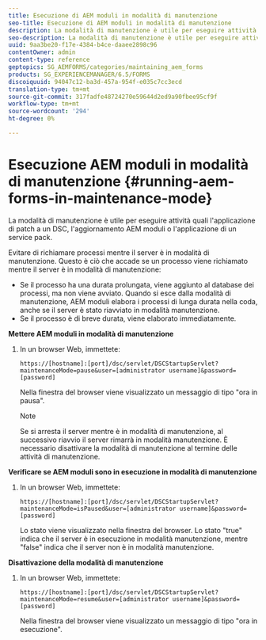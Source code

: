 ```yaml
---
title: Esecuzione di AEM moduli in modalità di manutenzione
seo-title: Esecuzione di AEM moduli in modalità di manutenzione
description: La modalità di manutenzione è utile per eseguire attività quali l'applicazione di patch a un DSC, l'aggiornamento AEM moduli o l'applicazione di un service pack. Ulteriori informazioni sull'esecuzione AEM moduli in modalità di manutenzione.
seo-description: La modalità di manutenzione è utile per eseguire attività quali l'applicazione di patch a un DSC, l'aggiornamento AEM moduli o l'applicazione di un service pack. Ulteriori informazioni sull'esecuzione AEM moduli in modalità di manutenzione.
uuid: 9aa3be20-f17e-4384-b4ce-daaee2898c96
contentOwner: admin
content-type: reference
geptopics: SG_AEMFORMS/categories/maintaining_aem_forms
products: SG_EXPERIENCEMANAGER/6.5/FORMS
discoiquuid: 94047c12-ba3d-457a-954f-e035c7cc3ecd
translation-type: tm+mt
source-git-commit: 317fadfe48724270e59644d2ed9a90fbee95cf9f
workflow-type: tm+mt
source-wordcount: '294'
ht-degree: 0%

---
```



# Esecuzione AEM moduli in modalità di manutenzione {#running-aem-forms-in-maintenance-mode}

La modalità di manutenzione è utile per eseguire attività quali l&#39;applicazione di patch a un DSC, l&#39;aggiornamento AEM moduli o l&#39;applicazione di un service pack.

Evitare di richiamare processi mentre il server è in modalità di manutenzione. Questo è ciò che accade se un processo viene richiamato mentre il server è in modalità di manutenzione:

* Se il processo ha una durata prolungata, viene aggiunto al database dei processi, ma non viene avviato. Quando si esce dalla modalità di manutenzione, AEM moduli elabora i processi di lunga durata nella coda, anche se il server è stato riavviato in modalità manutenzione.
* Se il processo è di breve durata, viene elaborato immediatamente.

**Mettere AEM moduli in modalità di manutenzione**

1. In un browser Web, immettete:

   `https://[hostname]:[port]/dsc/servlet/DSCStartupServlet?maintenanceMode=pause&user=[administrator username]&password=[password]`

   Nella finestra del browser viene visualizzato un messaggio di tipo &quot;ora in pausa&quot;.

   >[!NOTE]
   >
   >Se si arresta il server mentre è in modalità di manutenzione, al successivo riavvio il server rimarrà in modalità manutenzione. È necessario disattivare la modalità di manutenzione al termine delle attività di manutenzione.

**Verificare se AEM moduli sono in esecuzione in modalità di manutenzione**

1. In un browser Web, immettete:

   `https://[hostname]:[port]/dsc/servlet/DSCStartupServlet?maintenanceMode=isPaused&user=[administrator username]&password=[password]`

   Lo stato viene visualizzato nella finestra del browser. Lo stato &quot;true&quot; indica che il server è in esecuzione in modalità manutenzione, mentre &quot;false&quot; indica che il server non è in modalità manutenzione.

**Disattivazione della modalità di manutenzione**

1. In un browser Web, immettete:

   `https://[hostname]:[port]/dsc/servlet/DSCStartupServlet?maintenanceMode=resume&user=[administrator username]&password=[password]`

   Nella finestra del browser viene visualizzato un messaggio di tipo &quot;ora in esecuzione&quot;.


